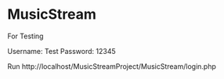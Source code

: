 # MusicStream
For Testing

Username: Test
Password: 12345

Run
http://localhost/MusicStreamProject/MusicStream/login.php